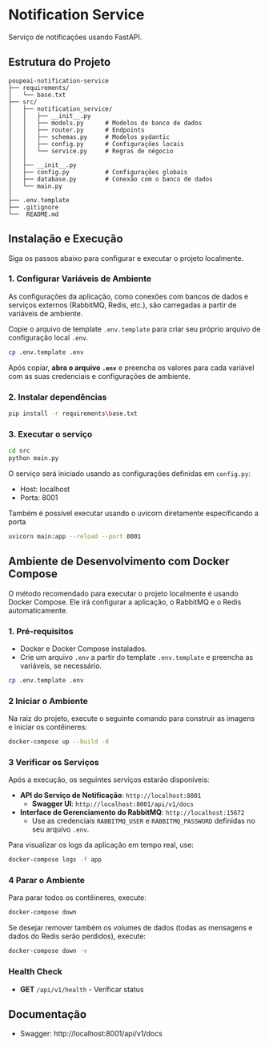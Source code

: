# Notification Service

Serviço de notificações usando FastAPI.

## Estrutura do Projeto

```
poupeai-notification-service
├── requirements/
│   └── base.txt 
├── src/
│   ├── notification_service/
│   │   ├── __init__.py
│   │   ├── models.py      # Modelos do banco de dados
│   │   ├── router.py      # Endpoints
│   │   ├── schemas.py     # Modelos pydantic
│   │   ├── config.py      # Configurações locais
│   │   └── service.py     # Regras de négocio
│   │
│   ├── __init__.py
│   ├── config.py          # Configurações globais
│   ├── database.py        # Conexão com o banco de dados
│   └── main.py            
│
├── .env.template
├── .gitignore
└──  README.md
```

## Instalação e Execução

Siga os passos abaixo para configurar e executar o projeto localmente.

### 1. Configurar Variáveis de Ambiente

As configurações da aplicação, como conexões com bancos de dados e serviços externos (RabbitMQ, Redis, etc.), são carregadas a partir de variáveis de ambiente.

Copie o arquivo de template `.env.template` para criar seu próprio arquivo de configuração local `.env`.

```bash
cp .env.template .env
```

Após copiar, **abra o arquivo `.env`** e preencha os valores para cada variável com as suas credenciais e configurações de ambiente.

### 2. Instalar dependências

```bash
pip install -r requirements\base.txt
```

### 3. Executar o serviço

```bash
cd src
python main.py
```

O serviço será iniciado usando as configurações definidas em `config.py`:
- Host: localhost
- Porta: 8001

Também é possível executar usando o uvicorn diretamente especificando a porta

```bash
uvicorn main:app --reload --port 8001
```

## Ambiente de Desenvolvimento com Docker Compose

O método recomendado para executar o projeto localmente é usando Docker Compose. Ele irá configurar a aplicação, o RabbitMQ e o Redis automaticamente.

### 1. Pré-requisitos

- Docker e Docker Compose instalados.
- Crie um arquivo `.env` a partir do template `.env.template` e preencha as variáveis, se necessário.

```bash
cp .env.template .env
```

### 2 Iniciar o Ambiente

Na raiz do projeto, execute o seguinte comando para construir as imagens e iniciar os contêineres:

```bash
docker-compose up --build -d
```

### 3 Verificar os Serviços

Após a execução, os seguintes serviços estarão disponíveis:

  - **API do Serviço de Notificação**: `http://localhost:8001`
      - **Swagger UI**: `http://localhost:8001/api/v1/docs`
  - **Interface de Gerenciamento do RabbitMQ**: `http://localhost:15672`
      - Use as credenciais `RABBITMQ_USER` e `RABBITMQ_PASSWORD` definidas no seu arquivo `.env`.

Para visualizar os logs da aplicação em tempo real, use:

```bash
docker-compose logs -f app
```

### 4 Parar o Ambiente

Para parar todos os contêineres, execute:

```bash
docker-compose down
```

Se desejar remover também os volumes de dados (todas as mensagens e dados do Redis serão perdidos), execute:

```bash
docker-compose down -v
```

### Health Check
- **GET** `/api/v1/health` - Verificar status

## Documentação

- Swagger: http://localhost:8001/api/v1/docs
